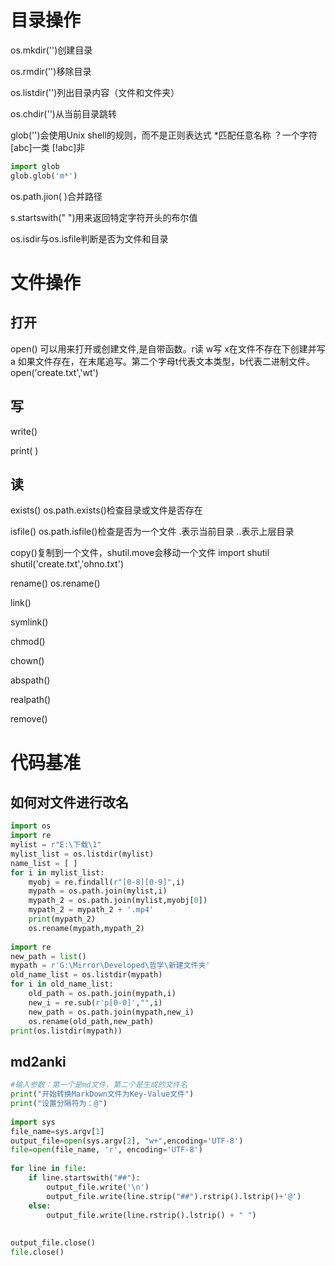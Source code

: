 # 目录操作

os.mkdir('')创建目录

os.rmdir('')移除目录

os.listdir('')列出目录内容（文件和文件夹）

os.chdir('')从当前目录跳转

glob('')会使用Unix shell的规则，而不是正则表达式
\*匹配任意名称 ？一个字符 [abc]一类 [!abc]非

```python
import glob
glob.glob('m*')
```

os.path.jion( )合并路径

s.startswith(" ")用来返回特定字符开头的布尔值

os.isdir与os.isfile判断是否为文件和目录



# 文件操作

## 打开

open() 可以用来打开或创建文件,是自带函数。r读 w写 x在文件不存在下创建并写 a 如果文件存在，在末尾追写。第二个字母t代表文本类型，b代表二进制文件。
open('create.txt','wt')

## 写

write()

print( )

## 读



exists()
os.path.exists()检查目录或文件是否存在

isfile()
os.path.isfile()检查是否为一个文件
.表示当前目录 ..表示上层目录

copy()复制到一个文件，shutil.move会移动一个文件
import shutil
shutil('create.txt','ohno.txt')

rename()
os.rename()

link()

symlink()

chmod()

chown()

abspath()

realpath()

remove()

# 代码基准

## 如何对文件进行改名

```python
import os 
import re
mylist = r"E:\下载\1"
mylist_list = os.listdir(mylist)
name_list = [ ]
for i in mylist_list:
    myobj = re.findall(r"[0-8][0-9]",i)
    mypath = os.path.join(mylist,i)
    mypath_2 = os.path.join(mylist,myobj[0])
    mypath_2 = mypath_2 + '.mp4'
    print(mypath_2)
    os.rename(mypath,mypath_2)	
    
import re
new_path = list()
mypath = r'G:\Mirror\Developed\哲学\新建文件夹'
old_name_list = os.listdir(mypath)
for i in old_name_list:
    old_path = os.path.join(mypath,i)
    new_i = re.sub(r'p[0-0]',"",i)
    new_path = os.path.join(mypath,new_i)
    os.rename(old_path,new_path)
print(os.listdir(mypath))
```

## md2anki

```python
#输入参数：第一个是md文件，第二个是生成的文件名
print("开始转换MarkDown文件为Key-Value文件")
print("设置分隔符为：@")
 
import sys
file_name=sys.argv[1]
output_file=open(sys.argv[2], "w+",encoding='UTF-8')
file=open(file_name, 'r', encoding='UTF-8')
 
for line in file:
	if line.startswith("##"):
		output_file.write('\n')
		output_file.write(line.strip("##").rstrip().lstrip()+'@')
	else:
		output_file.write(line.rstrip().lstrip() + " ")
 
 
output_file.close()
file.close()
```

